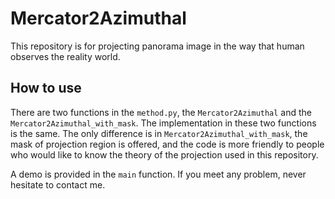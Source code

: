 # Mercator2Azimuthal
This repository is for projecting panorama image in the way that human observes the reality world.

## How to use
There are two functions in the `method.py`, the `Mercator2Azimuthal` and the `Mercator2Azimuthal_with_mask`. The implementation in these two functions is the same.
The only difference is in `Mercator2Azimuthal_with_mask`, the mask of projection region is offered, and the code is more friendly to people who would like to know the theory of the projection used in this repository.

A demo is provided in the `main` function. If you meet any problem, never hesitate to contact me.
